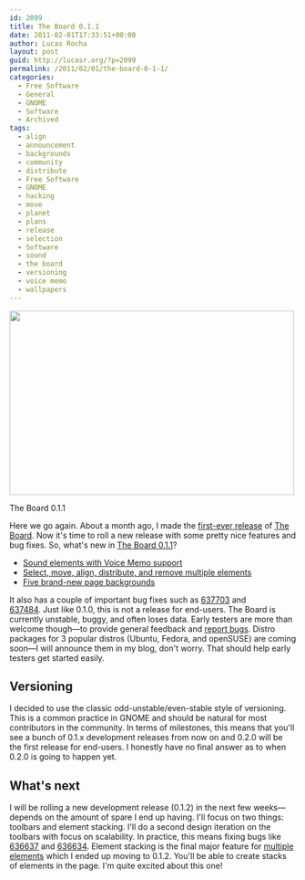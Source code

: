```yaml
---
id: 2099
title: The Board 0.1.1
date: 2011-02-01T17:33:51+00:00
author: Lucas Rocha
layout: post
guid: http://lucasr.org/?p=2099
permalink: /2011/02/01/the-board-0-1-1/
categories:
  - Free Software
  - General
  - GNOME
  - Software
  - Archived
tags:
  - align
  - announcement
  - backgrounds
  - community
  - distribute
  - Free Software
  - GNOME
  - hacking
  - move
  - planet
  - plans
  - release
  - selection
  - Software
  - sound
  - the board
  - versioning
  - voice memo
  - wallpapers
---
```

<div id="attachment_2105" style="width: 510px" class="wp-caption aligncenter">
  <a href="http://live.gnome.org/TheBoardProject"><img class="size-full wp-image-2105 " src="http://lucasr.org/wp-content/uploads/2011/01/the-board-0-1-1.jpg" width="500" height="323" /></a>
  <p class="wp-caption-text">
    The Board 0.1.1
  </p>
</div>

Here we go again. About a month ago, I made the [first-ever
release](http://lucasr.org/2010/12/23/the-board-0-1-0/) of [The
Board](http://live.gnome.org/TheBoardProject). Now it's time to roll a new
release with some pretty nice features and bug fixes. So, what's new in [The
Board
0.1.1](http://mail.gnome.org/archives/gnome-announce-list/2011-February/msg00000.html)?

  * [Sound elements with Voice Memo support](http://lucasr.org/2011/01/10/sounds-in-the-board/)
  * [Select, move, align, distribute, and remove multiple elements](http://lucasr.org/2011/01/26/selection-in-the-board/)
  * [Five brand-new page backgrounds](http://lucasr.org/2011/01/14/backgrounds-in-the-board/)

It also has a couple of important bug fixes such
as [637703](https://bugzilla.gnome.org/show_bug.cgi?id=637703) and
[637484](https://bugzilla.gnome.org/show_bug.cgi?id=637484). Just like 0.1.0,
this is not a release for end-users. The Board is currently unstable, buggy,
and often loses data. Early testers are more than welcome though—to
provide general feedback and [report
bugs](https://bugzilla.gnome.org/enter_bug.cgi?product=the-board). Distro
packages for 3 popular distros (Ubuntu, Fedora, and openSUSE) are coming
soon—I will announce them in my blog, don't worry. That should help early
testers get started easily.

## Versioning

I decided to use the classic odd-unstable/even-stable style of versioning. This
is a common practice in GNOME and should be natural for most contributors in
the community. In terms of milestones, this means that you'll see a bunch of
0.1.x development releases from now on and 0.2.0 will be the first release for
end-users. I honestly have no final answer as to when 0.2.0 is going to happen
yet.

## What's next

I will be rolling a new development release (0.1.2) in the next few
weeks—depends on the amount of spare I end up having. I'll focus on two things:
toolbars and element stacking. I'll do a second design iteration on the
toolbars with focus on scalability. In practice, this means fixing bugs like
[636637](https://bugzilla.gnome.org/show_bug.cgi?id=636637) and
[636634](https://bugzilla.gnome.org/show_bug.cgi?id=636634). Element stacking
is the final major feature for [multiple
elements](http://lucasr.org/2011/01/26/selection-in-the-board/) which I ended
up moving to 0.1.2. You'll be able to create stacks of elements in the page.
I'm quite excited about this one!
